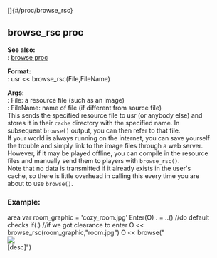 []{#/proc/browse_rsc}    
## browse_rsc proc    
**See also:**    
:   [browse proc](/ref/proc/browse/browse.md)    
<!-- -->    
**Format:**    
:   usr \<\< browse_rsc(File,FileName)    
<!-- -->    
**Args:**    
:   File: a resource file (such as an image)    
:   FileName: name of file (if different from source file)    
This sends the specified resource file to usr (or anybody else) and    
stores it in their `cache` directory with the specified name. In    
subsequent `browse()` output, you can then refer to that file.    
If your world is always running on the internet, you can save yourself    
the trouble and simply link to the image files through a web server.    
However, if it may be played offline, you can compile in the resource    
files and manually send them to players with `browse_rsc()`.    
Note that no data is transmitted if it already exists in the user\'s    
cache, so there is little overhead in calling this every time you are    
about to use `browse()`.    
### Example:    
area var room_graphic = \'cozy_room.jpg\' Enter(O) . = ..() //do default    
checks if(.) //if we got clearance to enter O \<\<    
browse_rsc(room_graphic,\"room.jpg\") O \<\< browse(\"    
![](room.jpg)    
\[desc\]\")  
